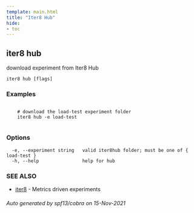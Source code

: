 ```yaml
---
template: main.html
title: "Iter8 Hub"
hide:
- toc
---
```


## iter8 hub

download experiment from Iter8 Hub

```
iter8 hub [flags]
```

### Examples

```

	# download the load-test experiment folder
	iter8 hub -e load-test
	
```

### Options

```
  -e, --experiment string   valid iter8hub folder; must be one of { load-test }
  -h, --help                help for hub
```

### SEE ALSO

* [iter8](iter8.md)	 - Metrics driven experiments

###### Auto generated by spf13/cobra on 15-Nov-2021
